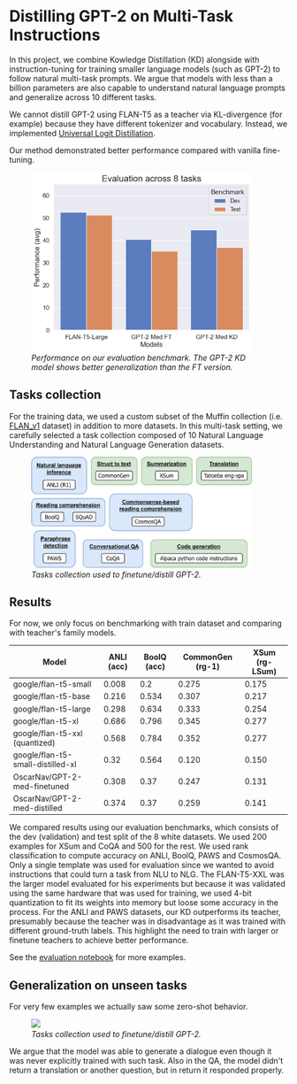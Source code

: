 # Distilling GPT-2 on Multi-Task Instructions

In this project, we combine Kowledge Distillation (KD) alongside with instruction-tuning for training smaller language models (such as GPT-2) to follow natural multi-task prompts. We argue that models with less than a billion parameters are also capable to understand natural language prompts and generalize across 10 different tasks.

We cannot distill GPT-2 using FLAN-T5 as a teacher via KL-divergence (for example) because they have different tokenizer and vocabulary. Instead, we implemented [Universal Logit Distillation](https://arxiv.org/abs/2402.12030).

Our method demonstrated better performance compared with vanilla fine-tuning.

<figure>
<img src="./images/test_eval.png" width="400" />
<figcaption><i>Performance on our evaluation benchmark. The GPT-2 KD model shows better generalization than the FT version.</i></figcaption>
</figure>

## Tasks collection

For the training data, we used a custom subset of the Muffin collection (i.e. [FLAN_v1](https://arxiv.org/abs/2109.01652) dataset) in addition to more datasets. In this multi-task setting, we carefully selected a task collection composed of 10 Natural Language Understanding and Natural Language Generation datasets.

<figure>
<img src="./images/tasks.png" width="400" />
<figcaption><i>Tasks collection used to finetune/distill GPT-2.</i></figcaption>
</figure>

## Results

For now, we only focus on benchmarking with train dataset and comparing with teacher's family models.

| Model                             |  ANLI (acc) | BoolQ (acc) | CommonGen (rg-1) | XSum (rg-LSum) |
|-----------------------------------|-------------|-------------|------------------|----------------|
| google/flan-t5-small              | 0.008       | 0.2         | 0.275            | 0.175          |
| google/flan-t5-base               | 0.216       | 0.534       | 0.307            | 0.217          |
| google/flan-t5-large              | 0.298       | 0.634       | 0.333            | 0.254          |
| google/flan-t5-xl                 | 0.686       | 0.796       | 0.345            | 0.277          |
| google/flan-t5-xxl (quantized)    | 0.568       | 0.784       | 0.352            | 0.277          |
| google/flan-t5-small-distilled-xl | 0.32        | 0.564       | 0.120            | 0.150          |
| OscarNav/GPT-2-med-finetuned      | 0.308       | 0.37        | 0.247            | 0.131          |
| OscarNav/GPT-2-med-distilled      | 0.374       | 0.37        | 0.259            | 0.141          |

We compared results using our evaluation benchmarks, which consists of the dev (validation) and test split of the 8 white datasets. We used 200 examples for XSum and CoQA and 500 for the rest. We used rank classification to compute accuracy on ANLI, BoolQ, PAWS and CosmosQA. Only a single template was used for evaluation since we wanted to avoid instructions that could turn a task from NLU to NLG. The FLAN-T5-XXL was the larger model evaluated for his experiments but because it was validated using the same hardware that was used for training, we used 4-bit quantization to fit its weights into memory but loose some accuracy in the process. For the ANLI and PAWS datasets, our KD outperforms its teacher, presumably because the teacher was in disadvantage as it was trained with different ground-truth labels. This highlight the need to train with larger or finetune teachers to achieve better performance.

See the [evaluation notebook](https://colab.research.google.com/drive/1tfUkfX2p_CL7X7VqdHcrZxhlZErpMX3L) for more examples.

## Generalization on unseen tasks

For very few examples we actually saw some zero-shot behavior. 

<figure>
<img src="./images/qualitative.png" width="700" />
<figcaption><i>Tasks collection used to finetune/distill GPT-2.</i></figcaption>
</figure>

We argue that the model was able to generate a dialogue even though it was never explicitly trained with such task. Also in the QA, the model didn't return a translation or another question, but in return it responded properly.

